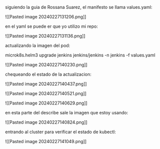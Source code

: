 siguiendo la guia de Rossana Suarez, el manifesto se llama values.yaml:

![[Pasted image 20240227131206.png]]

en el yaml se puede er que yo utilizo mi repo:

![[Pasted image 20240227131136.png]]

actualizando la imagen del pod:

microk8s.helm3 upgrade jenkins jenkins/jenkins -n jenkins -f values.yaml

![[Pasted image 20240227140230.png]]

chequeando el estado de la actualizacion:

![[Pasted image 20240227140437.png]]

![[Pasted image 20240227140521.png]]

![[Pasted image 20240227140629.png]]

en esta parte del describe sale la imagen que estoy usando:

![[Pasted image 20240227140824.png]]

entrando al cluster para verificar el estado de kubectl:

![[Pasted image 20240227141049.png]]



